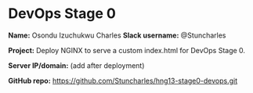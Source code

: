 # DevOps Stage 0 

**Name:** Osondu Izuchukwu Charles
**Slack username:** @Stuncharles

**Project:** Deploy NGINX to serve a custom index.html for DevOps Stage 0.

**Server IP/domain:** (add after deployment)

**GitHub repo:** https://github.com/Stuncharles/hng13-stage0-devops.git
